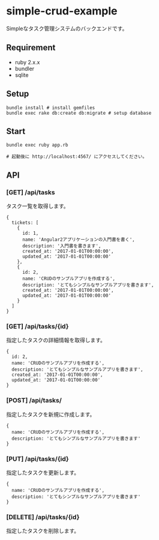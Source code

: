 # simple-crud-example

Simpleなタスク管理システムのバックエンドです。

## Requirement

- ruby 2.x.x
- bundler
- sqlite

## Setup

```
bundle install # install gemfiles
bundle exec rake db:create db:migrate # setup database
```

## Start

```
bundle exec ruby app.rb

# 起動後に http://localhost:4567/ にアクセスしてください。
```

## API

### [GET] /api/tasks

タスク一覧を取得します。

```
{
  tickets: [
    {
      id: 1,
      name: 'Angular2アプリケーションの入門書を書く',
      description: '入門書を書きます',
      created_at: '2017-01-01T00:00:00',
      updated_at: '2017-01-01T00:00:00'
    },
    {
      id: 2,
      name: 'CRUDのサンプルアプリを作成する',
      description: 'とてもシンプルなサンプルアプリを書きます',
      created_at: '2017-01-01T00:00:00',
      updated_at: '2017-01-01T00:00:00'
    }
  ]
}
```

### [GET] /api/tasks/{id}

指定したタスクの詳細情報を取得します。

```
{
  id: 2,
  name: 'CRUDのサンプルアプリを作成する',
  description: 'とてもシンプルなサンプルアプリを書きます',
  created_at: '2017-01-01T00:00:00',
  updated_at: '2017-01-01T00:00:00'
}
```

### [POST] /api/tasks/

指定したタスクを新規に作成します。

```
{
  name: 'CRUDのサンプルアプリを作成する',
  description: 'とてもシンプルなサンプルアプリを書きます'
}
```

### [PUT] /api/tasks/{id}

指定したタスクを更新します。

```
{
  name: 'CRUDのサンプルアプリを作成する',
  description: 'とてもシンプルなサンプルアプリを書きます'
}
```

### [DELETE] /api/tasks/{id}

指定したタスクを削除します。
